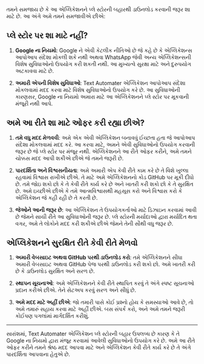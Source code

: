 તમને સમજાય છે કે આ એપ્લિકેશનને પ્લે સ્ટોરની બહારથી ડાઉનલોડ કરવાની જરૂર શા માટે છે. આ અંગે અમે તમને સમજાવીએ છીએ:

## પ્લે સ્ટોર પર શા માટે નહીં?

1. **Google ના નિયમો**: Google ને એવી કેટલીક નીતિઓ છે જે કહે છે કે એપ્લિકેશન્સ આપોઆપ સંદેશા મોકલી શકે નથી અથવા WhatsApp જેવી અન્ય એપ્લિકેશન્સની વિશેષ સુવિધાઓનો ઉપયોગ કરી શકતી નથી. આ મુખ્યત્વે સુરક્ષા માટે અને દુરુપયોગ અટકાવવા માટે છે.

2. **અમારી એપની વિશેષ સુવિધાઓ**: Text Automater એપ્લિકેશન આપોઆપ સંદેશા મોકલવામાં મદદ કરવા માટે વિશેષ સુવિધાઓનો ઉપયોગ કરે છે. આ સુવિધાઓની કારણસર, Google ના નિયમો અમારા માટે આ એપ્લિકેશનને પ્લે સ્ટોર પર મૂકવાની મંજૂરી નથી આપે.

## અમે આ રીતે શા માટે ઓફર કરી રહ્યા છીએ?

1. **તમે વધુ મદદ મેળવવી**: અમે એક એવી એપ્લિકેશન બનાવવું ઈચ્છતા હતા જે આપોઆપ સંદેશા મોકલવામાં મદદ કરે. આ કરવા માટે, અમને એવી સુવિધાઓનો ઉપયોગ કરવાની જરૂર છે જે પ્લે સ્ટોર પર મંજૂર નથી. એપ્લિકેશનને આ રીતે ઓફર કરીને, અમે તમને ચોક્કસ મદદ આપી શકીએ છીએ જે તમને જરૂરી છે.

2. **પારદર્શિતા અને વિશ્વસનીયતા**: અમે અમારી એપ કેવી રીતે કામ કરે છે તે વિશે ખુલ્લા રહવામાં વિશ્વાસ રાખીએ છીએ. તે માટે અમે એપ્લિકેશનનો કોડ GitHub પર મૂકી દીધો છે. તમે જોઇ શકો છો કે તે કેવી રીતે કાર્ય કરે છે અને ખાતરી કરી શકો છો કે તે સુરક્ષિત છે. અમે ઇચ્છીએ છીએ કે તમે આત્મવિશ્વાસથી મહસૂસ કરો અને વિશ્વાસ કરો કે એપ્લિકેશન જે કહી રહી છે તે કરતી છે.

3. **જેઓને આની જરૂર છે**: આ એપ્લિકેશન તે ઉપયોગકર્તાઓ માટે ડિઝાઇન કરવામાં આવી છે જેમને સાચી રીતે આ સુવિધાઓની જરૂર છે. પ્લે સ્ટોરની મર્યાદાઓ દ્વારા મર્યાદિત થતા વગર, અમે તે લોકોને મદદ કરી શકીએ છીએ જેમને તેની સૌથી વધુ જરૂર છે.

## એપ્લિકેશનને સુરક્ષિત રીતે કેવી રીતે મેળવો

1. **અમારી વેબસાઇટ અથવા GitHub પરથી ડાઉનલોડ કરો**: તમે એપ્લિકેશનને સીધા અમારી વેબસાઇટ અથવા GitHub પેજ પરથી ડાઉનલોડ કરી શકો છો. અમે ખાતરી કરી છે કે ડાઉનલોડ સુરક્ષિત અને સરળ છે.

2. **સ્થાપન સૂચનાઓ**: અમે એપ્લિકેશનને કેવી રીતે સ્થાપિત કરવું તે અંગે સ્પષ્ટ સૂચનાઓ પ્રદાન કરીએ છીએ. તેને સેટઅપ કરવું સરળ અને સીધું છે.

3. **અમે મદદ માટે અહીં છીએ**: જો તમારી પાસે કોઈ પ્રશ્નો હોય કે સમસ્યાઓ આવે છે, તો અમે તમારું સહાય કરવા માટે અહીં છીએ. બસ સંપર્ક કરો, અને અમે તમને જરૂરી કોઈપણ પગલાંમાં માર્ગદર્શિત કરીશું.

---

સારાંશમાં, Text Automater એપ્લિકેશન પ્લે સ્ટોરની બહાર ઉપલબ્ધ છે કારણ કે તે Google ના નિયમો દ્વારા મંજૂર કરવામાં આવેલી સુવિધાઓનો ઉપયોગ કરે છે. અમે આ રીતે ઓફર કરીને તમને શ્રેષ્ઠ મદદ આપવા માટે અને એપ્લિકેશન કેવી રીતે કાર્ય કરે છે તે અંગે પારદર્શિતા આપવાના હેતુએ છે.
